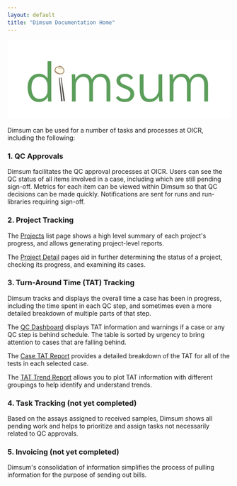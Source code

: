 ```yaml
---
layout: default
title: "Dimsum Documentation Home"
---
```


![Dimsum](images/dimsum_logo.svg)

Dimsum can be used for a number of tasks and processes at OICR, including the following:

### 1. QC Approvals

Dimsum facilitates the QC approval processes at OICR. Users can see the QC status of all items
involved in a case, including which are still pending sign-off. Metrics for each item can be viewed
within Dimsum so that QC decisions can be made quickly. Notifications are sent for runs and
run-libraries requiring sign-off.

### 2. Project Tracking

The [Projects](user_manual/projects.md) list page shows a high level summary of each project's
progress, and allows generating project-level reports.

The [Project Detail](user_manual/details.md) pages aid in further determining the status of a
project, checking its progress, and examining its cases.

### 3. Turn-Around Time (TAT) Tracking

Dimsum tracks and displays the overall time a case has been in progress, including the time spent in
each QC step, and sometimes even a more detailed breakdown of multiple parts of that step.

The [QC Dashboard](user_manual/qc_dashboard.md) displays TAT information and warnings if a case or
any QC step is behind schedule. The table is sorted by urgency to bring attention to cases that are
falling behind.

The [Case TAT Report](user_manual/reports.md#case-tat-report) provides a detailed breakdown of the
TAT for all of the tests in each selected case.

The [TAT Trend Report](user_manual/reports.md#tat-trend-report) allows you to plot TAT information
with different groupings to help identify and understand trends.

### 4. Task Tracking (not yet completed)

Based on the assays assigned to received samples, Dimsum shows all pending work and helps to
prioritize and assign tasks not necessarily related to QC approvals.

### 5. Invoicing (not yet completed)

Dimsum's consolidation of information simplifies the process of pulling information for the purpose
of sending out bills.

